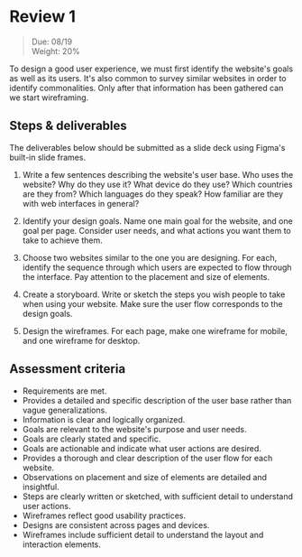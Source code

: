 # Review 1

> Due: 08/19 \
> Weight: 20%

To design a good user experience, we must first identify the website's
goals as well as its users. It's also common to survey similar websites
in order to identify commonalities. Only after that information has been
gathered can we start wireframing.

## Steps & deliverables

The deliverables below should be submitted as a slide deck using Figma's
built-in slide frames.

1.  Write a few sentences describing the website's user base. Who uses
    the website? Why do they use it? What device do they use? Which
    countries are they from? Which languages do they speak? How familiar
    are they with web interfaces in general?

2.  Identify your design goals. Name one main goal for the website, and
    one goal per page. Consider user needs, and what actions you want
    them to take to achieve them.

3.  Choose two websites similar to the one you are designing. For each,
    identify the sequence through which users are expected to flow
    through the interface. Pay attention to the placement and size of
    elements.

4.  Create a storyboard. Write or sketch the steps you wish people to
    take when using your website. Make sure the user flow corresponds to
    the design goals.

5.  Design the wireframes. For each page, make one wireframe for mobile,
    and one wireframe for desktop.

## Assessment criteria

-   Requirements are met.
-   Provides a detailed and specific description of the user base rather
    than vague generalizations.
-   Information is clear and logically organized.
-   Goals are relevant to the website's purpose and user needs.
-   Goals are clearly stated and specific.
-   Goals are actionable and indicate what user actions are desired.
-   Provides a thorough and clear description of the user flow for each
    website.
-   Observations on placement and size of elements are detailed and
    insightful.
-   Steps are clearly written or sketched, with sufficient detail to
    understand user actions.
-   Wireframes reflect good usability practices.
-   Designs are consistent across pages and devices.
-   Wireframes include sufficient detail to understand the layout and
    interaction elements.
